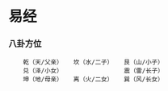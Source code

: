 # 易经

### 八卦方位

```
    乾（天/父亲）   坎（水/二子）   艮（山/小子）
    兑（泽/小女）                 震（雷/长子）
    坤（地/母亲）   离（火/二女）   巽（风/长女）
```
